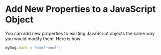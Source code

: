 # Add New Properties to a JavaScript Object

You can add new properties to existing JavaScript objects the same way you would modify them. Here is how:

```javascript
myDog.bark = "woof-woof";
```
